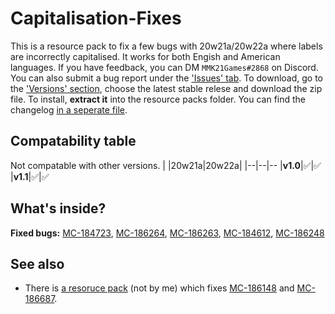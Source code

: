 
# Capitalisation-Fixes
This is a resource pack to fix a few bugs with 20w21a/20w22a where labels are incorrectly capitalised. It works for both Engish and American languages. If you have feedback, you can DM `MMK21Games#2868` on Discord. You can also submit a bug report under the ['Issues' tab](https://github.com/MMK21Hub/Capitalisation-Fixes/issues).  To download, go to the ['Versions' section](https://github.com/MMK21Hub/Capitalisation-Fixes/releases), choose the latest stable relese and download the zip file. To install, **extract it** into the resource packs folder. You can find the changelog [in a seperate file](Changelog.md).

## Compatability table
Not compatable with other versions.
|  |20w21a|20w22a|
|--|--|--
|**v1.0**|✅|✅
|**v1.1**|✅|✅

## What's inside?
**Fixed bugs:** [MC-184723](https://bugs.mojang.com/browse/MC-184723), [MC-186264](https://bugs.mojang.com/browse/MC-186264), [MC-186263](https://bugs.mojang.com/browse/MC-186263), [MC-184612](https://bugs.mojang.com/browse/MC-184612), [MC-186248](https://bugs.mojang.com/browse/MC-186248)

## See also
 - There is [a resoruce pack](https://bugs.mojang.com/browse/MC-186148?focusedCommentId=714784&page=com.atlassian.jira.plugin.system.issuetabpanels:comment-tabpanel#comment-714784) (not by me) which fixes [MC-186148](https://bugs.mojang.com/browse/MC-186148 "\"death.attack.witherSkull.item\" displays raw translation string (is untranslated)") and [MC-186687](https://bugs.mojang.com/browse/MC-186687 "Death message for being shot by a Wither Skull does not fit for all entities").
